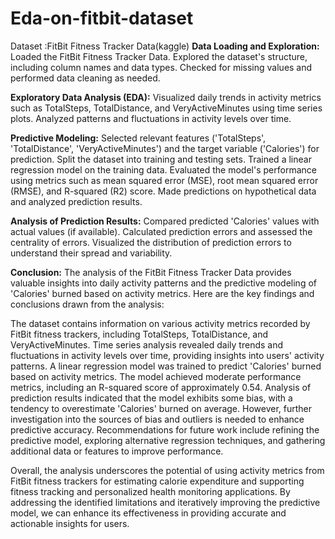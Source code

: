 # Eda-on-fitbit-dataset
Dataset :FitBit Fitness Tracker Data(kaggle)
**Data Loading and Exploration:**
Loaded the FitBit Fitness Tracker Data.
Explored the dataset's structure, including column names and data types.
Checked for missing values and performed data cleaning as needed.

**Exploratory Data Analysis (EDA):**
Visualized daily trends in activity metrics such as TotalSteps, TotalDistance, and VeryActiveMinutes using time series plots.
Analyzed patterns and fluctuations in activity levels over time.

**Predictive Modeling:**
Selected relevant features ('TotalSteps', 'TotalDistance', 'VeryActiveMinutes') and the target variable ('Calories') for prediction.
Split the dataset into training and testing sets.
Trained a linear regression model on the training data.
Evaluated the model's performance using metrics such as mean squared error (MSE), root mean squared error (RMSE), and R-squared (R2) score.
Made predictions on hypothetical data and analyzed prediction results.

**Analysis of Prediction Results:**
Compared predicted 'Calories' values with actual values (if available).
Calculated prediction errors and assessed the centrality of errors.
Visualized the distribution of prediction errors to understand their spread and variability.



**Conclusion:**
The analysis of the FitBit Fitness Tracker Data provides valuable insights into daily activity patterns and the predictive modeling of 'Calories' burned based on activity metrics. Here are the key findings and conclusions drawn from the analysis:

The dataset contains information on various activity metrics recorded by FitBit fitness trackers, including TotalSteps, TotalDistance, and VeryActiveMinutes.
Time series analysis revealed daily trends and fluctuations in activity levels over time, providing insights into users' activity patterns.
A linear regression model was trained to predict 'Calories' burned based on activity metrics. The model achieved moderate performance metrics, including an R-squared score of approximately 0.54.
Analysis of prediction results indicated that the model exhibits some bias, with a tendency to overestimate 'Calories' burned on average. However, further investigation into the sources of bias and outliers is needed to enhance predictive accuracy.
Recommendations for future work include refining the predictive model, exploring alternative regression techniques, and gathering additional data or features to improve performance.

Overall, the analysis underscores the potential of using activity metrics from FitBit fitness trackers for estimating calorie expenditure and supporting fitness tracking and personalized health monitoring applications. By addressing the identified limitations and iteratively improving the predictive model, we can enhance its effectiveness in providing accurate and actionable insights for users.
